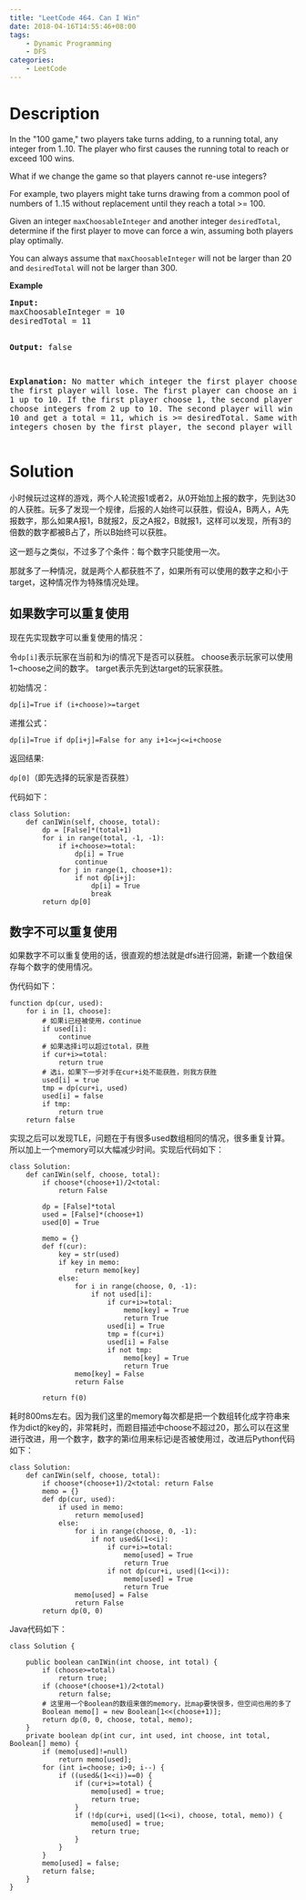 ```yaml
---
title: "LeetCode 464. Can I Win"
date: 2018-04-16T14:55:46+08:00
tags:
    - Dynamic Programming
    - DFS
categories:
    - LeetCode
---
```


# Description

<div class="question-description"><div><p>In the "100 game," two players take turns adding, to a running total, any integer from 1..10. The player who first causes the running total to reach or exceed 100 wins. </p>

<p>What if we change the game so that players cannot re-use integers? </p>

<p>For example, two players might take turns drawing from a common pool of numbers of 1..15 without replacement until they reach a total &gt;= 100.</p>

<p>Given an integer <code>maxChoosableInteger</code> and another integer <code>desiredTotal</code>, determine if the first player to move can force a win, assuming both players play optimally. </p>

<p>You can always assume that <code>maxChoosableInteger</code> will not be larger than 20 and <code>desiredTotal</code> will not be larger than 300.
</p>

<p><b>Example</b>
</p><pre><b>Input:</b>
maxChoosableInteger = 10
desiredTotal = 11

<b>Output:</b>
false

<b>Explanation:</b>
No matter which integer the first player choose, the first player will lose.
The first player can choose an integer from 1 up to 10.
If the first player choose 1, the second player can only choose integers from 2 up to 10.
The second player will win by choosing 10 and get a total = 11, which is &gt;= desiredTotal.
Same with other integers chosen by the first player, the second player will always win.
</pre>
<p></p></div></div>

# Solution

小时候玩过这样的游戏，两个人轮流报1或者2，从0开始加上报的数字，先到达30的人获胜。玩多了发现一个规律，后报的人始终可以获胜，假设A，B两人，A先报数字，那么如果A报1，B就报2，反之A报2，B就报1，这样可以发现，所有3的倍数的数字都被B占了，所以B始终可以获胜。

这一题与之类似，不过多了个条件：每个数字只能使用一次。

那就多了一种情况，就是两个人都获胜不了，如果所有可以使用的数字之和小于target，这种情况作为特殊情况处理。

## 如果数字可以重复使用

现在先实现数字可以重复使用的情况：

令`dp[i]`表示玩家在当前和为i的情况下是否可以获胜。
choose表示玩家可以使用1~choose之间的数字。
target表示先到达target的玩家获胜。

初始情况：

`dp[i]=True if (i+choose)>=target`

递推公式：

`dp[i]=True if dp[i+j]=False for any i+1<=j<=i+choose`

返回结果:

`dp[0]`（即先选择的玩家是否获胜）

代码如下：

```
class Solution:
    def canIWin(self, choose, total):
        dp = [False]*(total+1)
        for i in range(total, -1, -1):
            if i+choose>=total:
                dp[i] = True
                continue
            for j in range(1, choose+1):
                if not dp[i+j]:
                    dp[i] = True
                    break
        return dp[0]
```

## 数字不可以重复使用

如果数字不可以重复使用的话，很直观的想法就是dfs进行回溯，新建一个数组保存每个数字的使用情况。

伪代码如下：

```
function dp(cur, used):
	for i in [1, choose]:
		# 如果i已经被使用，continue
		if used[i]:
			continue
		# 如果选择i可以超过total，获胜
		if cur+i>=total:
			return true
		# 选i，如果下一步对手在cur+i处不能获胜，则我方获胜
		used[i] = true
		tmp = dp(cur+i, used)
		used[i] = false
		if tmp:
			return true
	return false
```

实现之后可以发现TLE，问题在于有很多used数组相同的情况，很多重复计算。所以加上一个memory可以大幅减少时间。实现后代码如下：

```
class Solution:
    def canIWin(self, choose, total):
        if choose*(choose+1)/2<total:
            return False
        
        dp = [False]*total
        used = [False]*(choose+1)
        used[0] = True
        
        memo = {}
        def f(cur):
            key = str(used)
            if key in memo:
                return memo[key]
            else:
                for i in range(choose, 0, -1):
                    if not used[i]:
                        if cur+i>=total: 
                            memo[key] = True
                            return True
                        used[i] = True
                        tmp = f(cur+i)
                        used[i] = False
                        if not tmp: 
                            memo[key] = True
                            return True
                memo[key] = False
                return False
        
        return f(0)
```

耗时800ms左右。因为我们这里的memory每次都是把一个数组转化成字符串来作为dict的key的，非常耗时，而题目描述中choose不超过20，那么可以在这里进行改进，用一个数字，数字的第i位用来标记i是否被使用过，改进后Python代码如下：

```
class Solution:
    def canIWin(self, choose, total):
        if choose*(choose+1)/2<total: return False
        memo = {}
        def dp(cur, used):
            if used in memo:
                return memo[used]
            else:
                for i in range(choose, 0, -1):
                    if not used&(1<<i):
                        if cur+i>=total: 
                            memo[used] = True
                            return True
                        if not dp(cur+i, used|(1<<i)): 
                            memo[used] = True
                            return True
                memo[used] = False
                return False
        return dp(0, 0)
```

Java代码如下：

```
class Solution {
    
    public boolean canIWin(int choose, int total) {
        if (choose>=total)
            return true;
        if (choose*(choose+1)/2<total)
            return false;
        # 这里用一个Boolean的数组来做的memory，比map要快很多，但空间也用的多了
        Boolean memo[] = new Boolean[1<<(choose+1)];
        return dp(0, 0, choose, total, memo);
    }
    private boolean dp(int cur, int used, int choose, int total, Boolean[] memo) {
        if (memo[used]!=null) 
            return memo[used];
        for (int i=choose; i>0; i--) {
            if ((used&(1<<i))==0) {
                if (cur+i>=total) {
                    memo[used] = true;
                    return true;
                }
                if (!dp(cur+i, used|(1<<i), choose, total, memo)) {
                    memo[used] = true;
                    return true;
                }
            }
        }
        memo[used] = false;
        return false;
    }
}
```
